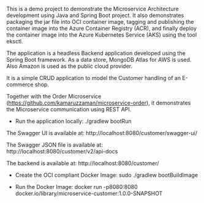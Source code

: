 This is a demo project to demonstrate the Microservice Architecture development using Java and Spring Boot project. 
It also demonstrates packaging the jar file into OCI container image, tagging and publishing the container image into 
the Azure Container Registry (ACR), and finally deploy the container image into the Azure Kubernetes Service (AKS) using 
the tool eksctl. 

The application is a headless Backend application developed using the Spring Boot framework. As a data store, MongoDB Atlas 
for AWS is used. Also Amazon is used as the public cloud provider. 

It is a simple CRUD application to model the Customer handling of an E-commerce shop.

Together with the Order Microservice (https://github.com/kamaruzzaman/microservice-order), it demonstrates the 
Microservice communication using REST API.

* Run the application locally:
./gradlew bootRun 

The Swagger UI is available at:
http://localhost:8080/customer/swagger-ui/

The Swagger JSON file is available at:
http://localhost:8080/customer/v2/api-docs

The backend is available at:
http://localhost:8080/customer/

* Create the OCI compliant Docker Image:
sudo ./gradlew bootBuildImage
  
* Run the Docker Image:
docker run -p8080:8080 docker.io/library/microservice-customer:1.0.0-SNAPSHOT
